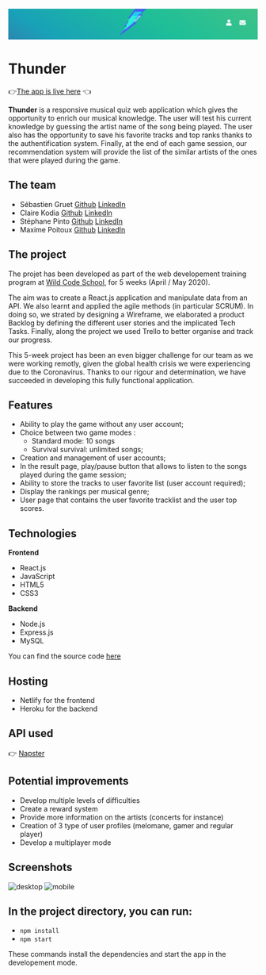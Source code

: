 ![Thunder](/public/img/header.png)
# Thunder
👉[The app is live here](https://wild-thunder.netlify.app/) 👈 

**Thunder** is a responsive musical quiz web application which gives the opportunity to enrich our musical knowledge. 
The user will test his current knowledge by guessing the artist name of the song being played. The user also has the opportunity to save his favorite tracks and top ranks thanks to the authentification system. Finally, at the end of each game session, our recommendation system will provide the list of the similar artists of the ones that were played during the game. 

## The team

* Sébastien Gruet [Github](https://github.com/SebG-prog) [LinkedIn](https://www.linkedin.com/in/sébastien-gruet/)
* Claire Kodia [Github](https://github.com/clrko') [LinkedIn](https://www.linkedin.com/in/clairekodia/)
* Stéphane Pinto [Github](https://github.com/pinto78600) [LinkedIn](https://www.linkedin.com/in/stephane-pinto/)
* Maxime Poitoux [Github](https://github.com/MaximePoitoux) [LinkedIn](https://www.linkedin.com/in/maximepoitoux/)

## The project

The projet has been developed as part of the web developement training program at [Wild Code School](https://www.wildcodeschool.com/en-GB), for 5 weeks (April / May 2020). 

The aim was to create a React.js application and manipulate data from an API. We also learnt and applied the agile methods (in particular SCRUM). In doing so, we strated by designing a Wireframe, we elaborated a product Backlog by defining the different user stories and the implicated Tech Tasks. Finally, along the project we used Trello to better organise and track our progress. 

This 5-week project has been an even bigger challenge for our team as we were working remotly, given the global health crisis we were experiencing due to the Coronavirus. Thanks to our rigour and determination, we have succeeded in developing this fully functional application.  
 
## Features

* Ability to play the game without any user account;
* Choice between two game modes : 
  - Standard mode: 10 songs 
  - Survival survival: unlimited songs;
* Creation and management of user accounts;
* In the result page, play/pause button that allows to listen to the songs played during the game session;
* Ability to store the tracks to user favorite list (user account required);
* Display the rankings per musical genre;
* User page that contains the user favorite tracklist and the user top scores.

## Technologies

**Frontend**

* React.js
* JavaScript
* HTML5
* CSS3

**Backend**

* Node.js
* Express.js
* MySQL

You can find the source code [here](https://github.com/clrko/Back_BindTest)

## Hosting

* Netlify for the frontend
* Heroku for the backend

## API used

👉 [Napster](https://developer.napster.com/api/v2.2)

## Potential improvements

* Develop multiple levels of difficulties
* Create a reward system
* Provide more information on the artists (concerts for instance)
* Creation of 3 type of user profiles (melomane, gamer and regular player)
* Develop a multiplayer mode

## Screenshots
<img src="/public/img/dekstop.png" alt="desktop"/>
<img src="/public/img/mobile.png" alt="mobile" />

## In the project directory, you can run:
* `npm install`
* `npm start`

These commands install the dependencies and start the app in the developement mode.
